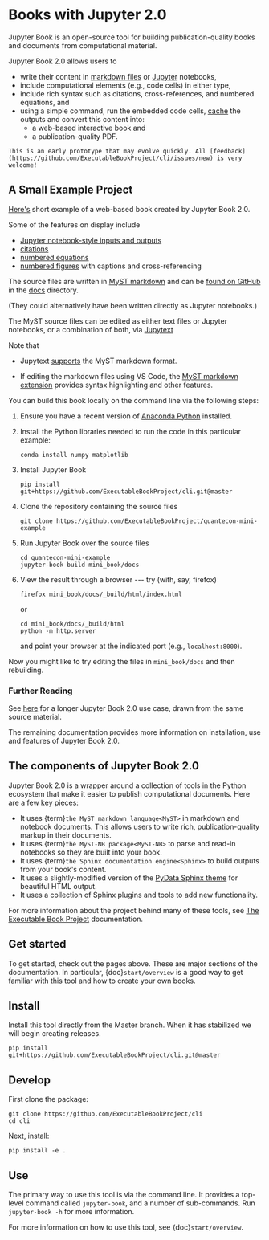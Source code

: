 # Books with Jupyter 2.0

Jupyter Book is an open-source tool for building publication-quality books and documents from
computational material.

Jupyter Book 2.0 allows users to

* write their content in [markdown files](https://myst-parser.readthedocs.io/en/latest/) or [Jupyter](https://jupyter.org/) notebooks,
* include computational elements (e.g., code cells) in either type,
* include rich syntax such as citations, cross-references, and numbered equations, and
* using a simple command, run the embedded code cells, [cache](https://jupyter-cache.readthedocs.io/en/latest/) the outputs and convert this content into:
    * a web-based interactive book and
    * a publication-quality PDF.

```{warning}
This is an early prototype that may evolve quickly. All [feedback](https://github.com/ExecutableBookProject/cli/issues/new) is very welcome!
```


## A Small Example Project

[Here's](https://executablebookproject.github.io/quantecon-mini-example/docs/index.html)
short example of a web-based book created by Jupyter Book 2.0.

Some of the features on display include

* [Jupyter notebook-style inputs and outputs](https://executablebookproject.github.io/quantecon-mini-example/docs/python_by_example.html#version-1)
* [citations](https://executablebookproject.github.io/quantecon-mini-example/docs/about_py.html#bibliography)
* [numbered equations](https://executablebookproject.github.io/quantecon-mini-example/docs/python_by_example.html#another-application)
* [numbered figures](https://executablebookproject.github.io/quantecon-mini-example/docs/getting_started.html#jupyter-notebooks) with captions and cross-referencing

The source files are written in [MyST markdown](https://myst-parser.readthedocs.io/en/latest/) and can be [found
on GitHub](https://github.com/ExecutableBookProject/quantecon-mini-example/)
in the [docs](https://github.com/ExecutableBookProject/quantecon-mini-example/tree/master/mini_book/docs) directory.

(They could alternatively have been written directly as Jupyter notebooks.)

The MyST source files can be edited as either text files or Jupyter notebooks,
or a combination of both, via [Jupytext](https://jupytext.readthedocs.io/en/latest/introduction.html)

Note that

* Jupytext [supports](https://jupytext.readthedocs.io/en/latest/formats.html#myst-markdown) the MyST markdown format.

* If editing the markdown files using VS Code, the [MyST markdown extension](https://marketplace.visualstudio.com/items?itemName=ExecutableBookProject.myst-highlight) provides syntax highlighting and other features.


You can build this book locally on the command line via the following steps:

1. Ensure you have a recent version of [Anaconda Python](https://www.anaconda.com/distribution/) installed.

2. Install the Python libraries needed to run the code in this particular example:

    ```
    conda install numpy matplotlib
    ```

3. Install Jupyter Book

    ```
    pip install git+https://github.com/ExecutableBookProject/cli.git@master
    ```

4. Clone the repository containing the source files

    ```
    git clone https://github.com/ExecutableBookProject/quantecon-mini-example
    ```

5. Run Jupyter Book over the source files

    ```
    cd quantecon-mini-example
    jupyter-book build mini_book/docs
    ```

6. View the result through a browser --- try (with, say, firefox)


    ```
    firefox mini_book/docs/_build/html/index.html
    ```

    or

    ```
    cd mini_book/docs/_build/html
    python -m http.server
    ```

    and point your browser at the indicated port (e.g., ``localhost:8000``).

Now you might like to try editing the files in ``mini_book/docs`` and then
rebuilding.

### Further Reading

See [here](https://executablebookproject.github.io/quantecon-example/docs/index.html)
for a longer Jupyter Book 2.0 use case, drawn from the same source material.

The remaining documentation provides more information on installation, use and
features of Jupyter Book 2.0.



## The components of Jupyter Book 2.0

Jupyter Book 2.0 is a wrapper around a collection of tools in the Python
ecosystem that make it easier to publish computational documents. Here are
a few key pieces:

* It uses {term}`the MyST markdown language<MyST>` in
  markdown and notebook documents. This allows users to write rich,
  publication-quality markup in their documents.
* It uses {term}`the MyST-NB package<MyST-NB>` to parse and
  read-in notebooks so they are built into your book.
* It uses {term}`the Sphinx documentation engine<Sphinx>`
  to build outputs from your book's content.
* It uses a slightly-modified version of the [PyData Sphinx theme](https://pydata-sphinx-theme.readthedocs.io/en/latest/)
  for beautiful HTML output.
* It uses a collection of Sphinx plugins and tools to add new functionality.

For more information about the project behind many of these tools, see
[The Executable Book Project](https://ebp.jupyterbook.org/) documentation.


## Get started

To get started, check out the pages above. These are major sections of the documentation.
In particular, {doc}`start/overview` is a good way to get familiar with this tool and how to
create your own books.

## Install

Install this tool directly from the Master branch. When it has stabilized
we will begin creating releases.

```
pip install git+https://github.com/ExecutableBookProject/cli.git@master
```

## Develop

First clone the package:

```
git clone https://github.com/ExecutableBookProject/cli
cd cli
```

Next, install:

```
pip install -e .
```

## Use

The primary way to use this tool is via the command line. It provides a
top-level command called `jupyter-book`, and a number of sub-commands.
Run `jupyter-book -h` for more information.

For more information on how to use this tool, see {doc}`start/overview`.
